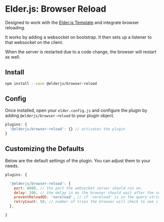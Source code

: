 # Elder.js: Browser Reload

Designed to work with the [Elder.js Template](https://github.com/Elderjs/template/) and integrate browser reloading.

It works by adding a websocket on bootstrap. It then sets up a listener to that websocket on the client.

When the server is restarted due to a code change, the browser will restart as well.

## Install

```bash
npm install --save @elderjs/browser-reload
```

## Config

Once installed, open your `elder.config.js` and configure the plugin by adding `@elderjs/browser-reload` to your plugin object.

```javascript
plugins: {
  '@elderjs/browser-reload': {} // activates the plugin
}
```

## Customizing the Defaults

Below are the default settings of the plugin. You can adjust them to your needs.

```javascript
plugins: {

  '@elderjs/browser-reload': {
    port: 8080, // the port the websocket server should run on.
    delay: 200, // the delay in ms the browser should wait after the server disappears.
    preventReloadQS: 'noreload', // if 'noreload' is in the query string it won't reload that page. Good for CSS editing in the browser.
    retryCount: 50, // number of tries the browser will check to see if the server is up before giving up.
  },

}
```
